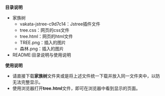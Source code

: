 **目录说明**
- 家族树
   - vakata-jstree-c9d7c14：Jstree插件文件
   - tree.css：网页的css文件
   - tree.html：网页的html文件
   - TREE.png：插入的图片
   - 森林.png：插入的图片
- README:目录说明与使用说明

**使用说明**
- 请直接下载**家族树**文件夹或是将上述文件统一下载并放入同一文件夹中，以防无法完整显示。
- 使用浏览器打开**tree.html**文件，即可在浏览器中看到显示的页面。
